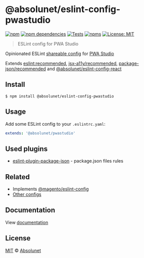 # @absolunet/eslint-config-pwastudio

[![npm][npm-badge]][npm-url]
[![npm dependencies][dependencies-badge]][dependencies-url]
[![Tests][tests-badge]][tests-url]
[![npms][npms-badge]][npms-url]
[![License: MIT][license-badge]][license-url]


> ESLint config for PWA Studio

Opinionated ESLint [shareable config](https://eslint.org/docs/developer-guide/shareable-configs.html) for [PWA Studio](https://pwastudio.io)

Extends [eslint:recommended](https://eslint.org/docs/rules/), [jsx-a11y/recommended](https://github.com/jsx-eslint/eslint-plugin-jsx-a11y), [package-json/recommended](https://github.com/zetlen/eslint-plugin-package-json) and [@absolunet/eslint-config-react](https://github.com/absolunet/eslint-config)


## Install

```
$ npm install @absolunet/eslint-config-pwastudio
```


## Usage

Add some ESLint config to your `.eslintrc.yaml`:

```yaml
extends: '@absolunet/pwastudio'
```


## Used plugins

- [eslint-plugin-package-json](https://github.com/zetlen/eslint-plugin-package-json) - package.json files rules


## Related

- Implements [@magento/eslint-config](https://github.com/magento/magento-eslint)
- [Other configs](https://github.com/absolunet/eslint-config)


## Documentation

View [documentation](https://documentation.absolunet.com/eslint-config/pwastudio)


## License
[MIT](LICENSE) © [Absolunet](https://absolunet.com)




[npm-badge]:          https://img.shields.io/npm/v/@absolunet/eslint-config-pwastudio?style=flat-square
[dependencies-badge]: https://img.shields.io/david/absolunet/eslint-config?path=packages/pwastudio&style=flat-square
[tests-badge]:        https://img.shields.io/github/workflow/status/absolunet/eslint-config/tests/production?label=tests&style=flat-square
[npms-badge]:         https://badges.npms.io/%40absolunet%2Feslint-config-pwastudio.svg?style=flat-square
[license-badge]:      https://img.shields.io/badge/license-MIT-green?style=flat-square

[npm-url]:          https://www.npmjs.com/package/@absolunet/eslint-config-pwastudio
[dependencies-url]: https://david-dm.org/absolunet/eslint-config?path=packages/pwastudio
[tests-url]:        https://github.com/absolunet/eslint-config/actions?query=workflow%3Atests+branch%3Aproduction
[npms-url]:         https://npms.io/search?q=%40absolunet%2Feslint-config-pwastudio
[license-url]:      https://opensource.org/licenses/MIT
